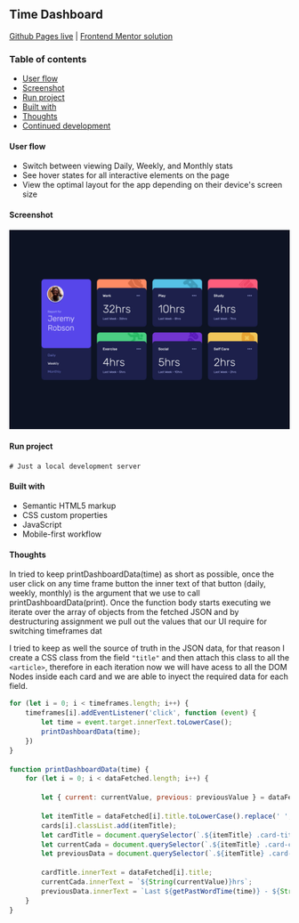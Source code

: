 ## Time Dashboard
[Github Pages live](https://alexcumplido.github.io/frontend-mentor/time-dashboard/) | [Frontend Mentor solution](https://www.frontendmentor.io/solutions/javascript-modal-styled-label-as-input-same-effect-qZiNNHmwZX)

### Table of contents
- [User flow](#user-flow)
- [Screenshot](#screenshot)
- [Run project](#run-project)
- [Built with](#built-with)
- [Thoughts](#thoughts)
- [Continued development](#continued-development)

#### User flow
- Switch between viewing Daily, Weekly, and Monthly stats
- See hover states for all interactive elements on the page
- View the optimal layout for the app depending on their device's screen size

#### Screenshot
![Desktop preview](./images/Desktop.jpg)

#### Run project
```
# Just a local development server
```

#### Built with
- Semantic HTML5 markup
- CSS custom properties
- JavaScript
- Mobile-first workflow

#### Thoughts
In tried to keep printDashboardData(time) as short as possible, once the user click on any time frame button the inner text of that button (daily, weekly, monthly) is the argument that we use to call printDashboardData(print). Once the function body starts executing we iterate over the array of objects from the fetched JSON and by destructuring assignment we pull out the values that our UI require for switching timeframes dat

I tried to keep as well the source of truth in the JSON data, for that reason I create a CSS class from the field `"title"` and then attach this class to all the `<article>`, therefore in each iteration now we will have acess to all the DOM Nodes inside each card and we are able to inyect the required data for each field.

```js
for (let i = 0; i < timeframes.length; i++) {
    timeframes[i].addEventListener('click', function (event) {
        let time = event.target.innerText.toLowerCase();
        printDashboardData(time);
    })
}

function printDashboardData(time) {
    for (let i = 0; i < dataFetched.length; i++) {

        let { current: currentValue, previous: previousValue } = dataFetched[i].timeframes[time];

        let itemTitle = dataFetched[i].title.toLowerCase().replace(' ', '-');
        cards[i].classList.add(itemTitle);
        let cardTitle = document.querySelector(`.${itemTitle} .card-title`);
        let currentCada = document.querySelector(`.${itemTitle} .card-current-data`);
        let previousData = document.querySelector(`.${itemTitle} .card-previous-data`);

        cardTitle.innerText = dataFetched[i].title;
        currentCada.innerText = `${String(currentValue)}hrs`;
        previousData.innerText = `Last ${getPastWordTime(time)} - ${String(previousValue)}hrs`;
    }
}
```

